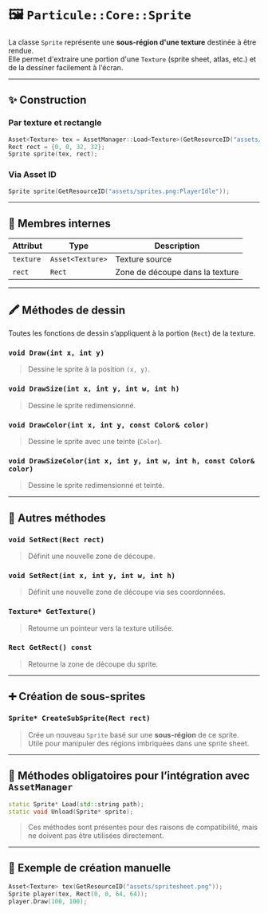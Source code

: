 # 🖼️ `Particule::Core::Sprite`

La classe `Sprite` représente une **sous-région d'une texture** destinée à être rendue.  
Elle permet d'extraire une portion d'une `Texture` (sprite sheet, atlas, etc.) et de la dessiner facilement à l'écran.

---

## ✨ Construction

### Par texture et rectangle

```cpp
Asset<Texture> tex = AssetManager::Load<Texture>(GetResourceID("assets/sprites.png"));
Rect rect = {0, 0, 32, 32};
Sprite sprite(tex, rect);
```

### Via Asset ID

```cpp
Sprite sprite(GetResourceID("assets/sprites.png:PlayerIdle"));
```

---

## 🧱 Membres internes

| Attribut | Type             | Description                      |
|----------|------------------|----------------------------------|
| `texture` | `Asset<Texture>` | Texture source                   |
| `rect`    | `Rect`           | Zone de découpe dans la texture |

---

## 🖍️ Méthodes de dessin

Toutes les fonctions de dessin s’appliquent à la portion (`Rect`) de la texture.

### `void Draw(int x, int y)`
> Dessine le sprite à la position `(x, y)`.

### `void DrawSize(int x, int y, int w, int h)`
> Dessine le sprite redimensionné.

### `void DrawColor(int x, int y, const Color& color)`
> Dessine le sprite avec une teinte (`Color`).

### `void DrawSizeColor(int x, int y, int w, int h, const Color& color)`
> Dessine le sprite redimensionné et teinté.

---

## 🧰 Autres méthodes

### `void SetRect(Rect rect)`
> Définit une nouvelle zone de découpe.

### `void SetRect(int x, int y, int w, int h)`
> Définit une nouvelle zone de découpe via ses coordonnées.

### `Texture* GetTexture()`
> Retourne un pointeur vers la texture utilisée.

### `Rect GetRect() const`
> Retourne la zone de découpe du sprite.

---

## ➕ Création de sous-sprites

### `Sprite* CreateSubSprite(Rect rect)`
> Crée un nouveau `Sprite` basé sur une **sous-région** de ce sprite.  
> Utile pour manipuler des régions imbriquées dans une sprite sheet.

---

## 🔄 Méthodes obligatoires pour l’intégration avec `AssetManager`

```cpp
static Sprite* Load(std::string path);
static void Unload(Sprite* sprite);
```

> Ces méthodes sont présentes pour des raisons de compatibilité, mais ne doivent pas être utilisées directement.

---

## 📌 Exemple de création manuelle

```cpp
Asset<Texture> tex(GetResourceID("assets/spritesheet.png"));
Sprite player(tex, Rect(0, 0, 64, 64));
player.Draw(100, 100);
```
